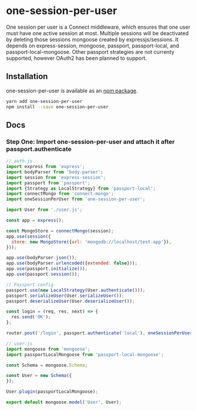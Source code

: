 # one-session-per-user
One session per user is a Connect middleware, which ensures that one user must have one active session at most. Multiple sessions will be deactivated by deleting those sessions mongoose created by expressjs/sessions. It depends on express-session, mongoose, passport, passport-local, and passport-local-mongoose. Other passport strategies are not currenty supported, however OAuth2 has been planned to support.

## Installation

one-session-per-user is available as an [npm package](https://www.npmjs.com/package/one-session-per-user).

```sh
yarn add one-session-per-user
npm install --save one-session-per-user
```

## Docs

### Step One: Import one-session-per-user and attach it after passport.authenticate

```javascript
// auth.js
import express from 'express';
import bodyParser from 'body-parser';
import session from 'express-session';
import passport from 'passport';
import {Strategy as LocalStrategy} from 'passport-local';
import connectMongo from 'connect-mongo';
import oneSessionPerUser from 'one-session-per-user';

import User from './user.js';

const app = express();

const MongoStore = connectMongo(session);
app.use(session({
  store: new MongoStore({url: 'mongodb://localhost/test-app'}),
}));

app.use(bodyParser.json());
app.use(bodyParser.urlencoded({extended: false}));
app.use(passport.initialize());
app.use(passport.session());

// Passport config
passport.use(new LocalStrategy(User.authenticate()));
passport.serializeUser(User.serializeUser());
passport.deserializeUser(User.deserializeUser());

const login = (req, res, next) => {
  res.send('OK');
};

router.post('/login', passport.authenticate('local'), oneSessionPerUser(), login);
```

```javascript
// user.js
import mongoose from 'mongoose';
import passportLocalMongoose from 'passport-local-mongoose';

const Schema = mongoose.Schema;

const User = new Schema({
});

User.plugin(passportLocalMongoose);

export default mongoose.model('User', User);
```
